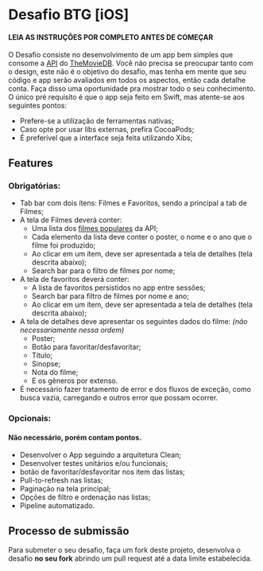 # Desafio BTG [iOS]
#### LEIA AS INSTRUÇÕES POR COMPLETO ANTES DE COMEÇAR

O Desafio consiste no desenvolvimento de um app bem simples que consome a [API](https://developers.themoviedb.org/3/getting-started/introduction) do [TheMovieDB](https://www.themoviedb.org/?language=en).
Você não precisa se preocupar tanto com o design, este não é o objetivo do desafio, mas tenha em mente que seu código e app serão avaliados em todos os aspectos, então cada detalhe conta. Faça disso uma oportunidade pra mostrar todo o seu conhecimento.
O único pré requisito é que o app seja feito em Swift, mas atente-se aos seguintes pontos:
* Prefere-se a utilização de ferramentas nativas;
* Caso opte por usar libs externas, prefira CocoaPods;
* É preferível que a interface seja feita utilizando Xibs;

## Features
### Obrigatórias:
* Tab bar com dois ítens: Filmes e Favoritos, sendo a principal a tab de Filmes;
* A tela de Filmes deverá conter:
	* Uma lista dos [filmes populares](https://developers.themoviedb.org/3/movies/get-popular-movies) da API;
	* Cada elemento da lista deve conter o poster, o nome e o ano que o filme foi produzido;
	* Ao clicar em um ítem, deve ser apresentada a tela de detalhes (tela descrita abaixo);
	* Search bar para o filtro de filmes por nome;
* A tela de favoritos deverá conter:
	* A lista de favoritos persistidos no app entre sessões;
	* Search bar para filtro de filmes por nome e ano;
	* Ao clicar em um ítem, deve ser apresentada a tela de detalhes (tela descrita abaixo);
* A tela de detalhes deve apresentar os seguintes dados do filme: *(não necessariamente nessa ordem)*
	* Poster;
	* Botão para favoritar/desfavoritar;
	* Título;
	* Sinopse;
	* Nota do filme;
	* E os gêneros por extenso.
* É necessário fazer tratamento de error e dos fluxos de exceção, como busca vazia, carregando e outros error que possam ocorrer.
  
### Opcionais:
#### Não necessário, porém contam pontos.
* Desenvolver o App seguindo a arquitetura Clean;
* Desenvolver testes unitários e/ou funcionais;
* botão de favoritar/desfavoritar nos item das listas;
* Pull-to-refresh nas listas;
* Paginação na tela principal;
* Opções de filtro e ordenação nas listas;
* Pipeline automatizado.

## Processo de submissão
Para submeter o seu desafio, faça um fork deste projeto, desenvolva o desafio **no seu fork** abrindo um pull request até a data limite estabelecida.
